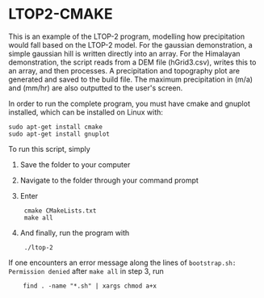 # LTOP2-CMAKE

This is an example of the LTOP-2 program, modelling how precipitation would fall based on the LTOP-2 model. For the gaussian demonstration, a simple gaussian hill is written directly into an array. For the Himalayan demonstration, the script reads from a DEM file (hGrid3.csv), writes this to an array, and then processes. A precipitation and topography plot are generated and saved to the build file. The maximum precipitation in (m/a) and (mm/hr) are also outputted to the user's screen. 

In order to run the complete program, you must have cmake and gnuplot installed, which can be installed on Linux with:
	
	sudo apt-get install cmake 
	sudo apt-get install gnuplot 

To run this script, simply 

1) Save the folder to your computer
2) Navigate to the folder through your command prompt
3) Enter 

	
		cmake CMakeLists.txt 
		make all
		
4) And finally, run the program with 

		./ltop-2
		

If one encounters an error message along the lines of `bootstrap.sh: Permission denied` after `make all` in step 3, run 
		
		find . -name "*.sh" | xargs chmod a+x		
